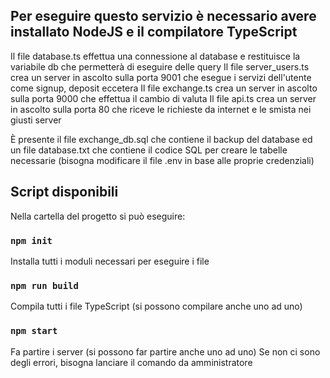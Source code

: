 ## Per eseguire questo servizio è necessario avere installato NodeJS e il compilatore TypeScript

Il file database.ts effettua una connessione al database e restituisce la variabile db che permetterà di eseguire delle query
Il file server_users.ts crea un server in ascolto sulla porta 9001 che esegue i servizi dell'utente come signup, deposit eccetera
Il file exchange.ts crea un server in ascolto sulla porta 9000 che effettua il cambio di valuta
Il file api.ts crea un server in ascolto sulla porta 80 che riceve le richieste da internet e le smista nei giusti server

È presente il file exchange_db.sql che contiene il backup del database ed un file database.txt che contiene il codice SQL per 
creare le tabelle necessarie (bisogna modificare il file .env in base alle proprie credenziali)

## Script disponibili

Nella cartella del progetto si può eseguire:

### `npm init`
Installa tutti i moduli necessari per eseguire i file

### `npm run build`
Compila tutti i file TypeScript (si possono compilare anche uno ad uno)

### `npm start`
Fa partire i server (si possono far partire anche uno ad uno)
Se non ci sono degli errori, bisogna lanciare il comando da amministratore